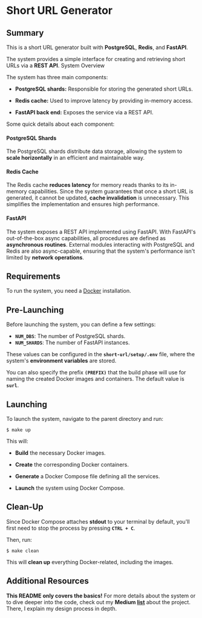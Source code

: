# Short URL Generator

## Summary

This is a short URL generator built with **PostgreSQL**, **Redis**, and **FastAPI**.


The system provides a simple interface for creating and retrieving short URLs via a **REST API**.
System Overview

The system has three main components:

- **PostgreSQL shards:** Responsible for storing the generated short URLs.

- **Redis cache:** Used to improve latency by providing in-memory access.

- **FastAPI back end:** Exposes the service via a REST API.

Some quick details about each component:

#### PostgreSQL Shards

The PostgreSQL shards distribute data storage, allowing the system to **scale horizontally** in an efficient and maintainable way.


#### Redis Cache

The Redis cache **reduces latency** for memory reads thanks to its in-memory capabilities. Since the system guarantees that once a short URL is generated, it cannot be updated, **cache invalidation** is unnecessary. This simplifies the implementation and ensures high performance.


#### FastAPI

The system exposes a REST API implemented using FastAPI. With FastAPI's out-of-the-box async capabilities, all procedures are defined as **asynchronous routines**. External modules interacting with PostgreSQL and Redis are also async-capable, ensuring that the system's performance isn't limited by **network operations**.

## Requirements

To run the system, you need a [Docker](https://docker.com) installation.

## Pre-Launching

Before launching the system, you can define a few settings:

- **`NUM_DBS`**: The number of PostgreSQL shards.
- **`NUM_SHARDS`**: The number of FastAPI instances.

These values can be configured in the **`short-url/setup/.env`** file, where the system's **environment variables** are stored.

You can also specify the prefix **`(PREFIX)`** that the build phase will use for naming the created Docker images and containers. The default value is **`surl`**.

## Launching

To launch the system, navigate to the parent directory and run:

    $ make up

This will:

- **Build** the necessary Docker images.

- **Create** the corresponding Docker containers.

- **Generate** a Docker Compose file defining all the services.

- **Launch** the system using Docker Compose.

## Clean-Up

Since Docker Compose attaches **stdout** to your terminal by default, you'll first need to stop the process by pressing **`CTRL + C`**.

Then, run:

    $ make clean

This will **clean up** everything Docker-related, including the images.

## Additional Resources

**This README only covers the basics!** For more details about the system or to dive deeper into the code, check out my **Medium [list](https://medium.com/@juanfernandoplata/list/creating-a-short-url-generator-97ce8a51467d)** about the project. There, I explain my design process in depth.
